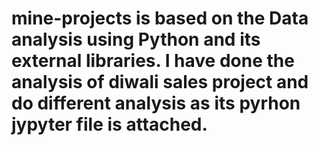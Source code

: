 # mine-projects is based on the Data analysis using Python and its external libraries. I have done the analysis of diwali sales project and do different analysis as its pyrhon jypyter file is attached.
